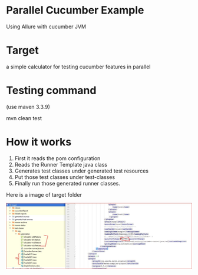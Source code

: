 # Parallel Cucumber Example
Using Allure with cucumber JVM

# Target 
a simple calculator for testing cucumber features in parallel

# Testing command 
(use maven 3.3.9)

mvn clean test 

# How it works
 1. First it reads the pom configuration 
 2. Reads the Runner Template java class
 3. Generates test classes under generated test resources 
 4. Put those test classes under test-classes 
 5. Finally run those generated runner classes. 
 
 Here is a image of target folder
 
 ![target](generated_runners.JPG)


